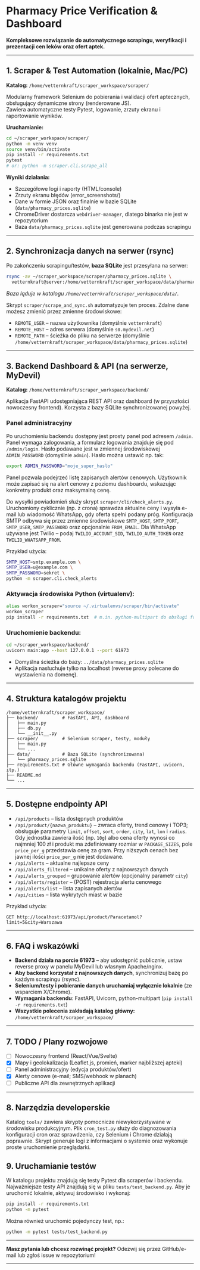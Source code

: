 # Pharmacy Price Verification & Dashboard

**Kompleksowe rozwiązanie do automatycznego scrapingu, weryfikacji i prezentacji cen leków oraz ofert aptek.**

---

## 1. Scraper & Test Automation (lokalnie, Mac/PC)

**Katalog:** `/home/vetternkraft/scraper_workspace/scraper/`

Modularny framework Selenium do pobierania i walidacji ofert aptecznych, obsługujący dynamiczne strony (renderowane JS).  
Zawiera automatyczne testy Pytest, logowanie, zrzuty ekranu i raportowanie wyników.

**Uruchamianie:**
```bash
cd ~/scraper_workspace/scraper/
python -m venv venv
source venv/bin/activate
pip install -r requirements.txt
pytest
# or: python -m scraper.cli.scrape_all
```

**Wyniki działania:**

* Szczegółowe logi i raporty (HTML/console)
* Zrzuty ekranu błędów (error\_screenshots/)
* Dane w formie JSON oraz finalnie w bazie SQLite (`data/pharmacy_prices.sqlite`)
* ChromeDriver dostarcza `webdriver-manager`, dlatego binarka nie jest w repozytorium
* Baza `data/pharmacy_prices.sqlite` jest generowana podczas scrapingu

---

## 2. Synchronizacja danych na serwer (rsync)

Po zakończeniu scrapingu/testów, **baza SQLite** jest przesyłana na serwer:

```bash
rsync -av ~/scraper_workspace/scraper/pharmacy_prices.sqlite \
  vetternkraft@server:/home/vetternkraft/scraper_workspace/data/pharmacy_prices.sqlite
```

*Baza ląduje w katalogu `/home/vetternkraft/scraper_workspace/data/`.*

Skrypt `scraper/scrape_and_sync.sh` automatyzuje ten proces.
Zdalne dane możesz zmienić przez zmienne środowiskowe:

* `REMOTE_USER` – nazwa użytkownika (domyślnie `vetternkraft`)
* `REMOTE_HOST` – adres serwera (domyślnie `s0.mydevil.net`)
* `REMOTE_PATH` – ścieżka do pliku na serwerze
  (domyślnie `/home/vetternkraft/scraper_workspace/data/pharmacy_prices.sqlite`)

---

## 3. Backend Dashboard & API (na serwerze, MyDevil)

**Katalog:** `/home/vetternkraft/scraper_workspace/backend/`

Aplikacja FastAPI udostępniająca REST API oraz dashboard (w przyszłości nowoczesny frontend).
Korzysta z bazy SQLite synchronizowanej powyżej.

### Panel administracyjny

Po uruchomieniu backendu dostępny jest prosty panel pod adresem `/admin`. Panel wymaga zalogowania, a formularz logowania znajduje się pod `/admin/login`. Hasło podawane jest w zmiennej środowiskowej `ADMIN_PASSWORD` (domyślnie `admin`).
Hasło można ustawić np. tak:

```bash
export ADMIN_PASSWORD="moje_super_haslo"
```

Panel pozwala podejrzeć listę zapisanych alertów cenowych.
Użytkownik może zapisać się na alert cenowy z poziomu dashboardu,
wskazując konkretny produkt oraz maksymalną cenę.

Do wysyłki powiadomień służy skrypt `scraper/cli/check_alerts.py`. Uruchomiony
cyklicznie (np. z crona) sprawdza aktualne ceny i wysyła e-mail lub wiadomość
WhatsApp, gdy oferta spełni podany próg. Konfiguracja SMTP odbywa się przez
zmienne środowiskowe `SMTP_HOST`, `SMTP_PORT`, `SMTP_USER`, `SMTP_PASSWORD`
oraz opcjonalnie `FROM_EMAIL`. Dla WhatsApp używane jest Twilio – podaj
`TWILIO_ACCOUNT_SID`, `TWILIO_AUTH_TOKEN` oraz `TWILIO_WHATSAPP_FROM`.

Przykład użycia:

```bash
SMTP_HOST=smtp.example.com \
SMTP_USER=u@example.com \
SMTP_PASSWORD=sekret \
python -m scraper.cli.check_alerts
```

### Aktywacja środowiska Python (virtualenv):

```bash
alias workon_scraper="source ~/.virtualenvs/scraper/bin/activate"
workon_scraper
pip install -r requirements.txt  # m.in. python-multipart do obsługi formularzy
```

### Uruchomienie backendu:

```bash
cd ~/scraper_workspace/backend/
uvicorn main:app --host 127.0.0.1 --port 61973
```

* Domyślna ścieżka do bazy: `../data/pharmacy_prices.sqlite`
* Aplikacja nasłuchuje tylko na localhost (reverse proxy polecane do wystawienia na domenę).

---

## 4. Struktura katalogów projektu

```
/home/vetternkraft/scraper_workspace/
├── backend/         # FastAPI, API, dashboard
│   ├── main.py
│   ├── db.py
│   └── __init__.py
├── scraper/         # Selenium scraper, testy, moduły
│   ├── main.py
│   └── ...
├── data/            # Baza SQLite (synchronizowana)
│   └── pharmacy_prices.sqlite
├── requirements.txt # Główne wymagania backendu (FastAPI, uvicorn, itp.)
├── README.md
└── ...
```

---

## 5. Dostępne endpointy API

* `/api/products` – lista dostępnych produktów
* `/api/product/{nazwa_produktu}` – zwraca oferty, trend cenowy i TOP3;
  obsługuje parametry `limit`, `offset`, `sort`, `order`, `city`, `lat`, `lon` i
  `radius`. Gdy jednostka zawiera ilość (np. `10g`) albo cena oferty wynosi co
  najmniej 100 zł i produkt ma zdefiniowany rozmiar w `PACKAGE_SIZES`, pole
  `price_per_g` przedstawia cenę za gram. Przy niższych cenach bez jawnej
  ilości `price_per_g` nie jest dodawane.
* `/api/alerts` – aktualne najlepsze ceny
* `/api/alerts_filtered` – unikalne oferty z najnowszych danych
* `/api/alerts_grouped` – grupowanie alertów (opcjonalny parametr `city`)
* `/api/alerts/register` – (POST) rejestracja alertu cenowego
* `/api/alerts/list` – lista zapisanych alertów
* `/api/cities` – lista wykrytych miast w bazie

Przykład użycia:

```
GET http://localhost:61973/api/product/Paracetamol?limit=5&city=Warszawa
```

---

## 6. FAQ i wskazówki

* **Backend działa na porcie 61973** – aby udostępnić publicznie, ustaw reverse proxy w panelu MyDevil lub własnym Apache/nginx.
* **Aby backend korzystał z najnowszych danych**, synchronizuj bazę po każdym scrapingu (rsync).
* **Selenium/testy i pobieranie danych uruchamiaj wyłącznie lokalnie** (ze wsparciem X/Chrome).
* **Wymagania backendu**: FastAPI, Uvicorn, python-multipart (`pip install -r requirements.txt`)
* **Wszystkie polecenia zakładają katalog główny:**
  `/home/vetternkraft/scraper_workspace/`

---

## 7. TODO / Plany rozwojowe

* [ ] Nowoczesny frontend (React/Vue/Svelte)
* [x] Mapy i geolokalizacja (Leaflet.js, promień, marker najbliższej apteki)
* [ ] Panel administracyjny (edycja produktów/ofert)
* [x] Alerty cenowe (e-mail; SMS/webhook w planach)
* [ ] Publiczne API dla zewnętrznych aplikacji

---

## 8. Narzędzia developerskie

Katalog `tools/` zawiera skrypty pomocnicze niewykorzystywane w środowisku
produkcyjnym. Plik `cron_test.py` służy do diagnozowania konfiguracji cron oraz
sprawdzenia, czy Selenium i Chrome działają poprawnie. Skrypt generuje logi z
informacjami o systemie oraz wykonuje proste uruchomienie przeglądarki.

## 9. Uruchamianie testów

W katalogu projektu znajdują się testy Pytest dla scraperów i backendu.
Najważniejsze testy API znajdują się w pliku `tests/test_backend.py`.
Aby je uruchomić lokalnie, aktywuj środowisko i wykonaj:

```bash
pip install -r requirements.txt
python -m pytest
```
Można również uruchomić pojedynczy test, np.:

```bash
python -m pytest tests/test_backend.py
```

---

**Masz pytania lub chcesz rozwinąć projekt?**
Odezwij się przez GitHub/e-mail lub zgłoś issue w repozytorium!

---